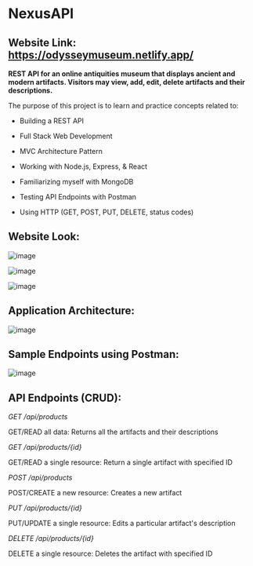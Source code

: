 # NexusAPI

## Website Link: https://odysseymuseum.netlify.app/

**REST API for an online antiquities museum that displays ancient and modern artifacts. Visitors may view, add, edit, delete artifacts and their descriptions.**

The purpose of this project is to learn and practice concepts related to:

* Building a REST API

* Full Stack Web Development

* MVC Architecture Pattern
  
* Working with Node.js, Express, & React

* Familiarizing myself with MongoDB

* Testing API Endpoints with Postman

* Using HTTP (GET, POST, PUT, DELETE, status codes)

## **Website Look:**

![image](https://github.com/ylu8888/NexusAPI/assets/123523291/c4573ff0-a411-495d-849c-babd0492290b)

![image](https://github.com/ylu8888/NexusAPI/assets/123523291/c86cda59-6563-42fd-b6d8-a1e322c6c4e9)

![image](https://github.com/ylu8888/NexusAPI/assets/123523291/d8473e98-8fe9-43f8-bd12-eaf6f5bcda61)

## **Application Architecture:**

![image](https://github.com/ylu8888/NexusAPI/assets/123523291/f72b4739-4a5b-4191-93b0-8e7951572f7c)

## **Sample Endpoints using Postman:**

![image](https://github.com/ylu8888/NexusAPI/assets/123523291/c5617b9a-347a-4506-92df-9640e3dc42f6)

## **API Endpoints (CRUD):**

*GET /api/products*

GET/READ all data: Returns all the artifacts and their descriptions 

*GET /api/products/{id}*

GET/READ a single resource: Return a single artifact with specified ID

*POST /api/products*

POST/CREATE a new resource: Creates a new artifact 

*PUT /api/products/{id}*

PUT/UPDATE a single resource: Edits a particular artifact's description

*DELETE /api/products/{id}*

DELETE a single resource: Deletes the artifact with specified ID

